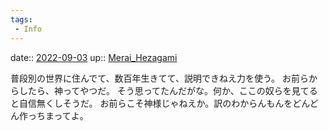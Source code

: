 ```yaml
---
tags:
 - Info
---
```


date:: [2022-09-03](Daily_Note/2022-09-03.md)
up:: [Merai_Hezagami](Bar/Novel/Nacaria/Merai_Hezagami.md)

普段別の世界に住んでて、数百年生きてて、説明できねえ力を使う。
お前らからしたら、神ってやつだ。
そう思ってたんだがな。何か、ここの奴らを見てると自信無くしそうだ。
お前らこそ神様じゃねえか。訳のわからんもんをどんどん作っちまってよ。